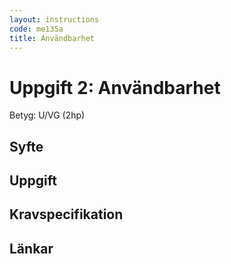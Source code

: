 ```yaml
---
layout: instructions
code: me135a
title: Användbarhet
---
```


# Uppgift 2: Användbarhet

Betyg: U/VG (2hp)

## Syfte

## Uppgift

## Kravspecifikation

## Länkar
